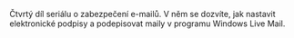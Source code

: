 <!-- dcterms:identifier = aspnetcz#380 -->
<!-- dcterms:title = Návod: Konfigurace a použití certifikátů v programu Windows Live Mail -->
<!-- dcterms:abstract = Čtvrtý díl seriálu o zabezpečení e-mailů. V něm se dozvíte, jak nastavit elektronické podpisy a podepisovat maily v programu Windows Live Mail. -->
<!-- np9:categoryId = 2 -->
<!-- x4w:category = Bezpečnost -->
<!-- np9:authorId = 1 -->
<!-- np9:authorEmail = michal.valasek@altairis.cz -->
<!-- dcterms:creator = Michal Altair Valášek -->
<!-- dcterms:created = 2012-03-30T10:05:04.69+02:00 -->
<!-- dcterms:dateAccepted = 2012-03-30T09:00:00+02:00 -->
<!-- x4w:alternateUrl = http://www.secpublica.cz/articles/9-navod-konfigurace-a-pouziti-certifikatu-v-programu-windows-live-mail -->
<!-- x4w:pictureWidth = 150 -->
<!-- x4w:pictureHeight = 150 -->
<!-- x4w:pictureUrl = /perex-pictures/20120330-navod-konfigurace-a-pouziti-certifikatu-v-programu-windows-live-mail.png -->

Čtvrtý díl seriálu o zabezpečení e-mailů. V něm se dozvíte, jak nastavit elektronické podpisy a podepisovat maily v programu Windows Live Mail.